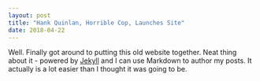 ```yaml
---
layout: post
title: "Hank Quinlan, Horrible Cop, Launches Site"
date: 2018-04-22
---
```


Well. Finally got around to putting this old website together. Neat thing about it - powered by [Jekyll](http://jekyllrb.com) and I can use Markdown to author my posts. It actually is a lot easier than I thought it was going to be.